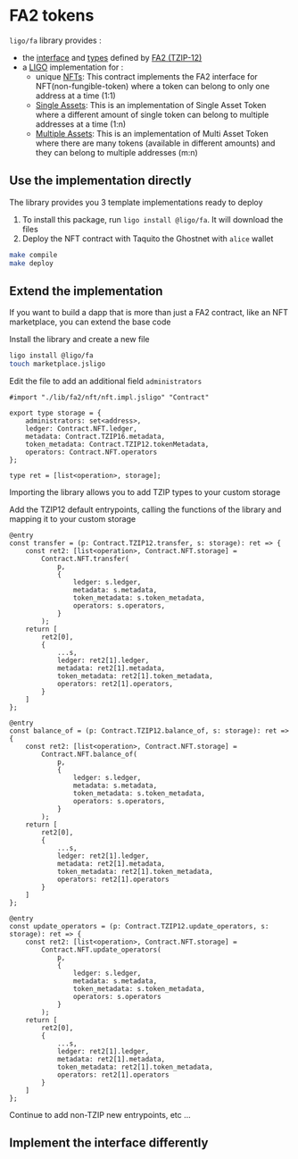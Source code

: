 # FA2 tokens

`ligo/fa` library provides :

- the [interface](./lib/fa2/common/tzip12.interfaces.jsligo) and [types](./lib/fa2/common/tzip12.datatypes.jsligo) defined by [FA2 (TZIP-12)](https://tzip.tezosagora.org/proposal/tzip-12/)
- a [LIGO](https://ligolang.org/) implementation for :
  - unique [NFTs](./lib/fa2/nft/nft.impl.jsligo): This contract implements the FA2 interface for
    NFT(non-fungible-token) where a token can belong to only one address at a time
    (1:1)
  - [Single Assets](./lib/fa2/asset/single_asset.impl.mligo): This is an implementation of
    Single Asset Token where a different amount of single token can belong to multiple
    addresses at a time (1:n)
  - [Multiple Assets](./lib/fa2/asset/multi_asset.impl.mligo): This is an implementation of
    Multi Asset Token where there are many tokens (available in different amounts)
    and they can belong to multiple addresses (m:n)

## Use the implementation directly

The library provides you 3 template implementations ready to deploy

1. To install this package, run `ligo install @ligo/fa`. It will download the files
1. Deploy the NFT contract with Taquito the Ghostnet with `alice` wallet

```bash
make compile
make deploy
```

## Extend the implementation

If you want to build a dapp that is more than just a FA2 contract, like an NFT marketplace, you can extend the base code

Install the library and create a new file

```bash
ligo install @ligo/fa
touch marketplace.jsligo
```

Edit the file to add an additional field `administrators`

```ligolang
#import "./lib/fa2/nft/nft.impl.jsligo" "Contract"

export type storage = {
    administrators: set<address>,
    ledger: Contract.NFT.ledger,
    metadata: Contract.TZIP16.metadata,
    token_metadata: Contract.TZIP12.tokenMetadata,
    operators: Contract.NFT.operators
};

type ret = [list<operation>, storage];
```

Importing the library allows you to add TZIP types to your custom storage

Add the TZIP12 default entrypoints, calling the functions of the library and mapping it to your custom storage

```ligolang
@entry
const transfer = (p: Contract.TZIP12.transfer, s: storage): ret => {
    const ret2: [list<operation>, Contract.NFT.storage] =
        Contract.NFT.transfer(
            p,
            {
                ledger: s.ledger,
                metadata: s.metadata,
                token_metadata: s.token_metadata,
                operators: s.operators,
            }
        );
    return [
        ret2[0],
        {
            ...s,
            ledger: ret2[1].ledger,
            metadata: ret2[1].metadata,
            token_metadata: ret2[1].token_metadata,
            operators: ret2[1].operators,
        }
    ]
};

@entry
const balance_of = (p: Contract.TZIP12.balance_of, s: storage): ret => {
    const ret2: [list<operation>, Contract.NFT.storage] =
        Contract.NFT.balance_of(
            p,
            {
                ledger: s.ledger,
                metadata: s.metadata,
                token_metadata: s.token_metadata,
                operators: s.operators,
            }
        );
    return [
        ret2[0],
        {
            ...s,
            ledger: ret2[1].ledger,
            metadata: ret2[1].metadata,
            token_metadata: ret2[1].token_metadata,
            operators: ret2[1].operators
        }
    ]
};

@entry
const update_operators = (p: Contract.TZIP12.update_operators, s: storage): ret => {
    const ret2: [list<operation>, Contract.NFT.storage] =
        Contract.NFT.update_operators(
            p,
            {
                ledger: s.ledger,
                metadata: s.metadata,
                token_metadata: s.token_metadata,
                operators: s.operators
            }
        );
    return [
        ret2[0],
        {
            ...s,
            ledger: ret2[1].ledger,
            metadata: ret2[1].metadata,
            token_metadata: ret2[1].token_metadata,
            operators: ret2[1].operators
        }
    ]
};
```

Continue to add non-TZIP new entrypoints, etc ...

## Implement the interface differently
